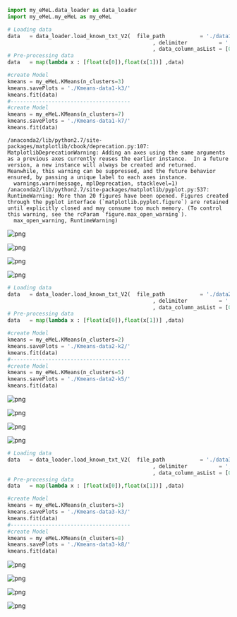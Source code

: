 

```python
import my_eMeL.data_loader as data_loader
import my_eMeL.my_eMeL as my_eMeL
```


```python
# Loading data
data   = data_loader.load_known_txt_V2(  file_path           = './data1.txt'
                                              , delimiter          = ','
                                              , data_column_asList = [0,1]   )
# Pre-processing data
data   = map(lambda x : [float(x[0]),float(x[1])] ,data)

#create Model
kmeans = my_eMeL.KMeans(n_clusters=3)
kmeans.savePlots = './Kmeans-data1-k3/'
kmeans.fit(data)
#--------------------------------------
#create Model
kmeans = my_eMeL.KMeans(n_clusters=7)
kmeans.savePlots = './Kmeans-data1-k7/'
kmeans.fit(data)
```

    /anaconda2/lib/python2.7/site-packages/matplotlib/cbook/deprecation.py:107: MatplotlibDeprecationWarning: Adding an axes using the same arguments as a previous axes currently reuses the earlier instance.  In a future version, a new instance will always be created and returned.  Meanwhile, this warning can be suppressed, and the future behavior ensured, by passing a unique label to each axes instance.
      warnings.warn(message, mplDeprecation, stacklevel=1)
    /anaconda2/lib/python2.7/site-packages/matplotlib/pyplot.py:537: RuntimeWarning: More than 20 figures have been opened. Figures created through the pyplot interface (`matplotlib.pyplot.figure`) are retained until explicitly closed and may consume too much memory. (To control this warning, see the rcParam `figure.max_open_warning`).
      max_open_warning, RuntimeWarning)



![png](output_1_1.png)



![png](output_1_2.png)



![png](output_1_32.png)



![png](output_1_33.png)



```python
# Loading data
data   = data_loader.load_known_txt_V2(  file_path           = './data2.txt'
                                              , delimiter          = ','
                                              , data_column_asList = [0,1]   )
# Pre-processing data
data   = map(lambda x : [float(x[0]),float(x[1])] ,data)

#create Model
kmeans = my_eMeL.KMeans(n_clusters=2)
kmeans.savePlots = './Kmeans-data2-k2/'
kmeans.fit(data)
#--------------------------------------
#create Model
kmeans = my_eMeL.KMeans(n_clusters=5)
kmeans.savePlots = './Kmeans-data2-k5/'
kmeans.fit(data)
```


![png](output_2_0.png)



![png](output_2_1.png)


![png](output_2_68.png)



![png](output_2_69.png)



```python
# Loading data
data   = data_loader.load_known_txt_V2(  file_path           = './data3.txt'
                                              , delimiter          = ','
                                              , data_column_asList = [0,1]   )
# Pre-processing data
data   = map(lambda x : [float(x[0]),float(x[1])] ,data)

#create Model
kmeans = my_eMeL.KMeans(n_clusters=3)
kmeans.savePlots = './Kmeans-data3-k3/'
kmeans.fit(data)
#--------------------------------------
#create Model
kmeans = my_eMeL.KMeans(n_clusters=8)
kmeans.savePlots = './Kmeans-data3-k8/'
kmeans.fit(data)
```


![png](output_3_0.png)



![png](output_3_1.png)




![png](output_3_82.png)



![png](output_3_83.png)

